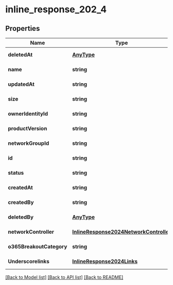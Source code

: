 # inline_response_202_4

## Properties
Name | Type | Description | Notes
------------ | ------------- | ------------- | -------------
**deletedAt** | [**AnyType**](.md) |  | [default to null]
**name** | **string** |  | [default to null]
**updatedAt** | **string** |  | [default to null]
**size** | **string** |  | [default to null]
**ownerIdentityId** | **string** |  | [default to null]
**productVersion** | **string** |  | [default to null]
**networkGroupId** | **string** |  | [default to null]
**id** | **string** |  | [default to null]
**status** | **string** |  | [default to null]
**createdAt** | **string** |  | [default to null]
**createdBy** | **string** |  | [default to null]
**deletedBy** | [**AnyType**](.md) |  | [default to null]
**networkController** | [**InlineResponse2024NetworkController**](InlineResponse2024NetworkController.md) |  | [default to null]
**o365BreakoutCategory** | **string** |  | [default to null]
**Underscorelinks** | [**InlineResponse2024Links**](InlineResponse2024Links.md) |  | [default to null]

[[Back to Model list]](../README.md#documentation-for-models) [[Back to API list]](../README.md#documentation-for-api-endpoints) [[Back to README]](../README.md)


